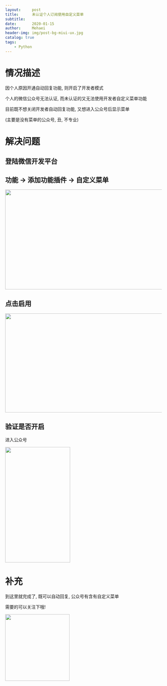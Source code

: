 ```yaml
---
layout:     post
title:      未认证个人订阅使用自定义菜单
subtitle:   
date:       2020-01-15
author:     Mehaei
header-img: img/post-bg-miui-ux.jpg
catalog: true
tags:
    - Python
---
```

# 情况描述

因个人原因开通自动回复功能, 则开启了开发者模式

个人的微信公众号无法认证, 而未认证的又无法使用开发者自定义菜单功能

目前既不想关闭开发者自动回复功能, 又想进入公众号后显示菜单

(主要是没有菜单的公众号, 丑, 不专业)

# 解决问题

## 登陆微信开发平台

## **功能 -> 添加功能插件 -> 自定义菜单**

<img src="https://img2018.cnblogs.com/common/1432315/202001/1432315-20200115104644023-1537180492.jpg" alt="" width="586" height="321" />

## 点击启用

<img src="https://img2018.cnblogs.com/common/1432315/202001/1432315-20200115104813124-1828087821.jpg" alt="" width="579" height="318" />

## 验证是否开启

进入公众号

<img src="https://img2018.cnblogs.com/common/1432315/202001/1432315-20200115105042167-755849875.jpg" alt="" width="209" height="371" />

# 补充

到这里就完成了, 既可以自动回复, 公众号有含有自定义菜单

需要的可以关注下哦!

<img src="https://img2018.cnblogs.com/common/1432315/202001/1432315-20200115105349417-1513000383.jpg" alt="" width="207" height="214" />
